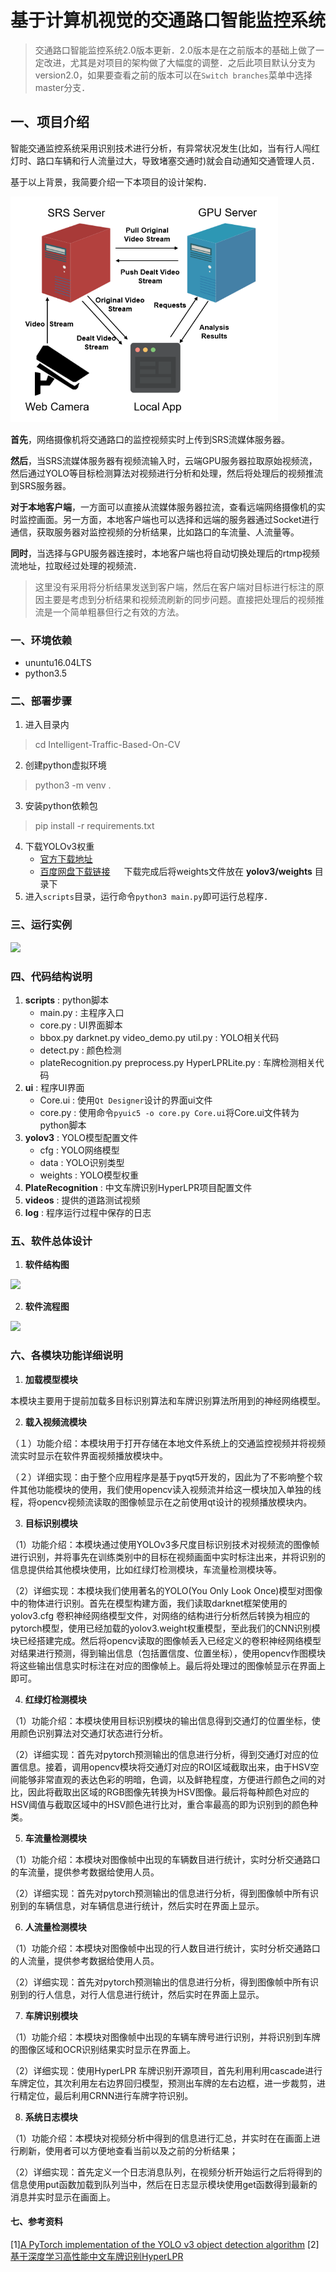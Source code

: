 # 基于计算机视觉的交通路口智能监控系统

> 交通路口智能监控系统2.0版本更新．2.0版本是在之前版本的基础上做了一定改进，尤其是对项目的架构做了大幅度的调整．之后此项目默认分支为version2.0，如果要查看之前的版本可以在`Switch branches`菜单中选择master分支．

## 一、项目介绍

智能交通监控系统采用识别技术进行分析，有异常状况发生(比如，当有行人闯红灯时、路口车辆和行人流量过大，导致堵塞交通时)就会自动通知交通管理人员．

基于以上背景，我简要介绍一下本项目的设计架构．

<img src="./resources/design-framework.png" style="zoom: 67%;" />

**首先**，网络摄像机将交通路口的监控视频实时上传到SRS流媒体服务器。

**然后**，当SRS流媒体服务器有视频流输入时，云端GPU服务器拉取原始视频流，然后通过YOLO等目标检测算法对视频进行分析和处理，然后将处理后的视频推流到SRS服务器。

**对于本地客户端**，一方面可以直接从流媒体服务器拉流，查看远端网络摄像机的实时监控画面。另一方面，本地客户端也可以选择和远端的服务器通过Socket进行通信，获取服务器对监控视频的分析结果，比如路口的车流量、人流量等。

**同时**，当选择与GPU服务器连接时，本地客户端也将自动切换处理后的rtmp视频流地址，拉取经过处理的视频流．

> 这里没有采用将分析结果发送到客户端，然后在客户端对目标进行标注的原因主要是考虑到分析结果和视频流刷新的同步问题。直接把处理后的视频推流是一个简单粗暴但行之有效的方法。

### 一、环境依赖
- ununtu16.04LTS
- python3.5

### 二、部署步骤
1. 进入目录内
> cd Intelligent-Traffic-Based-On-CV
2. 创建python虚拟环境
> python3 -m venv .
3. 安装python依赖包
> pip install -r requirements.txt
4. 下载YOLOv3权重
	- [官方下载地址](https://pjreddie.com/media/files/yolov3.weights) 
	- [百度网盘下载链接](https://pan.baidu.com/s/1CVgvP4hQQvDNbKmXhmkxqw) 　
下载完成后将weights文件放在 **yolov3/weights** 目录下
5. 进入`scripts`目录，运行命令`python3 main.py`即可运行总程序．

### 三、运行实例

![](./resources/running.png)

### 四、代码结构说明

1. **scripts** : python脚本
   - main.py : 主程序入口
   - core.py : UI界面脚本
   - bbox.py  darknet.py video_demo.py util.py : YOLO相关代码
   - detect.py  : 颜色检测
   - plateRecognition.py  preprocess.py HyperLPRLite.py : 车牌检测相关代码
2. **ui** : 程序UI界面
   - Core.ui : 使用`Qt Designer`设计的界面ui文件
   - core.py : 使用命令`pyuic5 -o core.py Core.ui`将Core.ui文件转为python脚本
3. **yolov3** : YOLO模型配置文件
   - cfg : YOLO网络模型
   - data : YOLO识别类型
   - weights : YOLO模型权重
4. **PlateRecognition** : 中文车牌识别HyperLPR项目配置文件
5. **videos** : 提供的道路测试视频
6. **log** : 程序运行过程中保存的日志 

### 五、软件总体设计

1. **软件结构图**

![](./resources/软件结构图.png)

2. **软件流程图**

![](./resources/总体流程图.png)

### 六、各模块功能详细说明

1. **加载模型模块**

本模块主要用于提前加载多目标识别算法和车牌识别算法所用到的神经网络模型。

2. **载入视频流模块**

（１）功能介绍：本模块用于打开存储在本地文件系统上的交通监控视频并将视频流实时显示在软件界面视频播放模块中。

（２）详细实现：由于整个应用程序是基于pyqt5开发的，因此为了不影响整个软件其他功能模块的使用，我们使用opencv读入视频流并给这一模块加入单独的线程，将opencv视频流读取的图像帧显示在之前使用qt设计的视频播放模块内。

3. **目标识别模块**

（1）功能介绍：本模块通过使用YOLOv3多尺度目标识别技术对视频流的图像帧进行识别，并将事先在训练类别中的目标在视频画面中实时标注出来，并将识别的信息提供给其他模块使用，比如红绿灯检测模块，车流量检测模块等。

（2）详细实现：本模块我们使用著名的YOLO(You Only Look Once)模型对图像中的物体进行识别。首先在模型构建方面，我们读取darknet框架使用的yolov3.cfg 卷积神经网络模型文件，对网络的结构进行分析然后转换为相应的pytorch模型，使用已经加载的yolov3.weight权重模型，至此我们的CNN识别模块已经搭建完成。然后将opencv读取的图像帧丢入已经定义的卷积神经网络模型对结果进行预测，得到输出信息（包括置信度、位置坐标），使用opencv作图模块将这些输出信息实时标注在对应的图像帧上。最后将处理过的图像帧显示在界面上即可。

4. **红绿灯检测模块**

（1）功能介绍：本模块使用目标识别模块的输出信息得到交通灯的位置坐标，使用颜色识别算法对交通灯状态进行分析。

（2）详细实现：首先对pytorch预测输出的信息进行分析，得到交通灯对应的位置信息。接着，调用opencv模块将交通灯对应的ROI区域截取出来，由于HSV空间能够非常直观的表达色彩的明暗，色调，以及鲜艳程度，方便进行颜色之间的对比，因此将截取出区域的RGB图像先转换为HSV图像。最后将每种颜色对应的HSV阈值与截取区域中的HSV颜色进行比对，重合率最高的即为识别到的颜色种类。

5. **车流量检测模块**

（1）功能介绍：本模块对图像帧中出现的车辆数目进行统计，实时分析交通路口的车流量，提供参考数据给使用人员。

（2）详细实现：首先对pytorch预测输出的信息进行分析，得到图像帧中所有识别到的车辆信息，对车辆信息进行统计，然后实时在界面上显示。

6. **人流量检测模块**

（1）功能介绍：本模块对图像帧中出现的行人数目进行统计，实时分析交通路口的人流量，提供参考数据给使用人员。

（2）详细实现：首先对pytorch预测输出的信息进行分析，得到图像帧中所有识别到的行人信息，对行人信息进行统计，然后实时在界面上显示。

7. **车牌识别模块**

（1）功能介绍：本模块对图像帧中出现的车辆车牌号进行识别，并将识别到车牌的图像区域和OCR识别结果实时显示在界面上。

（2）详细实现：使用HyperLPR 车牌识别开源项目，首先利用利用cascade进行车牌定位，其次利用左右边界回归模型，预测出车牌的左右边框，进一步裁剪，进行精定位，最后利用CRNN进行车牌字符识别。

8. **系统日志模块**

​	（1）功能介绍：本模块对视频分析中得到的信息进行汇总，并实时在在画面上进行刷新，使用者可以方便地查看当前以及之前的分析结果；

​	（2）详细实现：首先定义一个日志消息队列，在视频分析开始运行之后将得到的信息使用put函数加载到队列当中，然后在日志显示模块使用get函数得到最新的消息并实时显示在画面上。

#### 七、参考资料

[1][A PyTorch implementation of the YOLO v3 object detection algorithm](https://github.com/ayooshkathuria/pytorch-yolo-v3.git) 
[2][基于深度学习高性能中文车牌识别HyperLPR](https://github.com/zeusees/HyperLPR.git) 